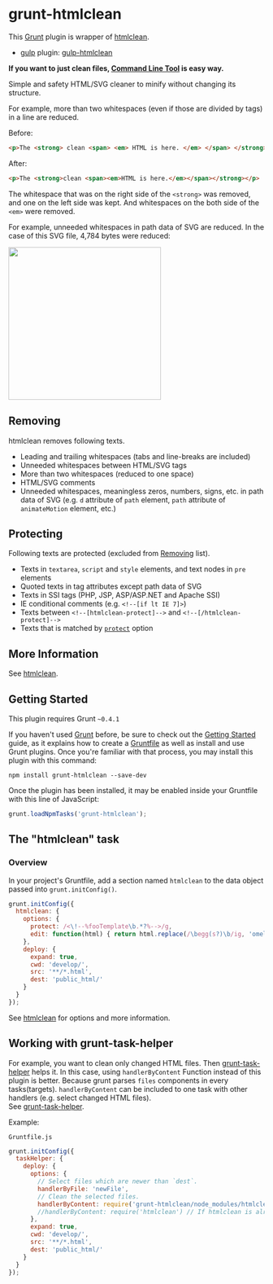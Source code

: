 # grunt-htmlclean

This [Grunt](http://gruntjs.com/) plugin is wrapper of [htmlclean](https://github.com/anseki/htmlclean).

* [gulp](http://gulpjs.com/) plugin: [gulp-htmlclean](https://github.com/anseki/gulp-htmlclean)

**If you want to just clean files, [Command Line Tool](https://github.com/anseki/htmlclean) is easy way.**

Simple and safety HTML/SVG cleaner to minify without changing its structure.

For example, more than two whitespaces (even if those are divided by tags) in a line are reduced.

Before:

```html
<p>The <strong> clean <span> <em> HTML is here. </em> </span> </strong> </p>
```

After:

```html
<p>The <strong>clean <span><em>HTML is here.</em></span></strong></p>
```

The whitespace that was on the right side of the `<strong>` was removed, and one on the left side was kept. And whitespaces on the both side of the `<em>` were removed.

For example, unneeded whitespaces in path data of SVG are reduced. In the case of this SVG file, 4,784 bytes were reduced:

<img src="https://rawgit.com/anseki/grunt-htmlclean/master/Ghostscript_Tiger.svg" width="300" height="300">

## Removing

htmlclean removes following texts.

+ Leading and trailing whitespaces (tabs and line-breaks are included)
+ Unneeded whitespaces between HTML/SVG tags
+ More than two whitespaces (reduced to one space)
+ HTML/SVG comments
+ Unneeded whitespaces, meaningless zeros, numbers, signs, etc. in path data of SVG (e.g. `d` attribute of `path` element, `path` attribute of `animateMotion` element, etc.)

## Protecting

Following texts are protected (excluded from [Removing](#removing) list).

+ Texts in `textarea`, `script` and `style` elements, and text nodes in `pre` elements
+ Quoted texts in tag attributes except path data of SVG
+ Texts in SSI tags (PHP, JSP, ASP/ASP.NET and Apache SSI)
+ IE conditional comments (e.g. `<!--[if lt IE 7]>`)
+ Texts between `<!--[htmlclean-protect]-->` and `<!--[/htmlclean-protect]-->`
+ Texts that is matched by [`protect`](#protect) option

## More Information

See [htmlclean](https://github.com/anseki/htmlclean).

## Getting Started

This plugin requires Grunt `~0.4.1`

If you haven't used [Grunt](http://gruntjs.com/) before, be sure to check out the [Getting Started](http://gruntjs.com/getting-started) guide, as it explains how to create a [Gruntfile](http://gruntjs.com/sample-gruntfile) as well as install and use Grunt plugins. Once you're familiar with that process, you may install this plugin with this command:

```shell
npm install grunt-htmlclean --save-dev
```

Once the plugin has been installed, it may be enabled inside your Gruntfile with this line of JavaScript:

```js
grunt.loadNpmTasks('grunt-htmlclean');
```

## The "htmlclean" task

### Overview

In your project's Gruntfile, add a section named `htmlclean` to the data object passed into `grunt.initConfig()`.

```js
grunt.initConfig({
  htmlclean: {
    options: {
      protect: /<\!--%fooTemplate\b.*?%-->/g,
      edit: function(html) { return html.replace(/\begg(s?)\b/ig, 'omelet$1'); }
    },
    deploy: {
      expand: true,
      cwd: 'develop/',
      src: '**/*.html',
      dest: 'public_html/'
    }
  }
});
```

See [htmlclean](https://github.com/anseki/htmlclean) for options and more information.

## Working with grunt-task-helper

For example, you want to clean only changed HTML files. Then [grunt-task-helper](https://github.com/anseki/grunt-task-helper) helps it. In this case, using `handlerByContent` Function instead of this plugin is better. Because grunt parses `files` components in every tasks(targets). `handlerByContent` can be included to one task with other handlers (e.g. select changed HTML files).  
See [grunt-task-helper](https://github.com/anseki/grunt-task-helper).

Example:

`Gruntfile.js`

```js
grunt.initConfig({
  taskHelper: {
    deploy: {
      options: {
        // Select files which are newer than `dest`.
        handlerByFile: 'newFile',
        // Clean the selected files.
        handlerByContent: require('grunt-htmlclean/node_modules/htmlclean')
        //handlerByContent: require('htmlclean') // If htmlclean is already installed. (Not grunt-htmlclean)
      },
      expand: true,
      cwd: 'develop/',
      src: '**/*.html',
      dest: 'public_html/'
    }
  }
});
```
